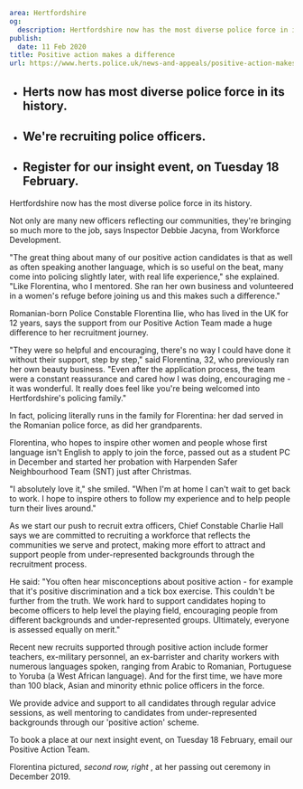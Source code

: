 ```yaml
area: Hertfordshire
og:
  description: Hertfordshire now has the most diverse police force in its history.
publish:
  date: 11 Feb 2020
title: Positive action makes a difference
url: https://www.herts.police.uk/news-and-appeals/positive-action-makes-a-difference-1401all
```

* ## Herts now has most diverse police force in its history.

 * ## We're recruiting police officers.

 * ## Register for our insight event, on Tuesday 18 February.

Hertfordshire now has the most diverse police force in its history.

Not only are many new officers reflecting our communities, they're bringing so much more to the job, says Inspector Debbie Jacyna, from Workforce Development.

"The great thing about many of our positive action candidates is that as well as often speaking another language, which is so useful on the beat, many come into policing slightly later, with real life experience," she explained. "Like Florentina, who I mentored. She ran her own business and volunteered in a women's refuge before joining us and this makes such a difference."

Romanian-born Police Constable Florentina Ilie, who has lived in the UK for 12 years, says the support from our Positive Action Team made a huge difference to her recruitment journey.

"They were so helpful and encouraging, there's no way I could have done it without their support, step by step," said Florentina, 32, who previously ran her own beauty business. "Even after the application process, the team were a constant reassurance and cared how I was doing, encouraging me - it was wonderful. It really does feel like you're being welcomed into Hertfordshire's policing family."

In fact, policing literally runs in the family for Florentina: her dad served in the Romanian police force, as did her grandparents.

Florentina, who hopes to inspire other women and people whose first language isn't English to apply to join the force, passed out as a student PC in December and started her probation with Harpenden Safer Neighbourhood Team (SNT) just after Christmas.

"I absolutely love it," she smiled. "When I'm at home I can't wait to get back to work. I hope to inspire others to follow my experience and to help people turn their lives around."

As we start our push to recruit extra officers, Chief Constable Charlie Hall says we are committed to recruiting a workforce that reflects the communities we serve and protect, making more effort to attract and support people from under-represented backgrounds through the recruitment process.

He said: "You often hear misconceptions about positive action - for example that it's positive discrimination and a tick box exercise. This couldn't be further from the truth. We work hard to support candidates hoping to become officers to help level the playing field, encouraging people from different backgrounds and under-represented groups. Ultimately, everyone is assessed equally on merit."

Recent new recruits supported through positive action include former teachers, ex-military personnel, an ex-barrister and charity workers with numerous languages spoken, ranging from Arabic to Romanian, Portuguese to Yoruba (a West African language). And for the first time, we have more than 100 black, Asian and minority ethnic police officers in the force.

We provide advice and support to all candidates through regular advice sessions, as well mentoring to candidates from under-represented backgrounds through our 'positive action' scheme.

To book a place at our next insight event, on Tuesday 18 February, email our Positive Action Team.

Florentina pictured, _second row, right_ , at her passing out ceremony in December 2019.
